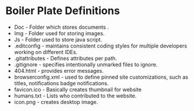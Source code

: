  # Boiler Plate Definitions
 
- Doc - Folder which stores documents .
- Img - Folder used for storing images.
- Js - Folder used to store java script.
- .editconfig - maintains consistent coding styles for multiple
developers working on different IDEs.
- .gitattributes - Defines attributes per path.
- .gitignore -  specifies intentionally unmarked files to ignore.
- 404.html - provides error messages. 
- browserconfig.xml - used to define pinned site customizations, such as titles, notifications
badge notifications. 
- favicon.ico - Basically creates thumbnail for website
- humans.txt - Lists who contributed to the website. 
- icon.png - creates desktop image.
